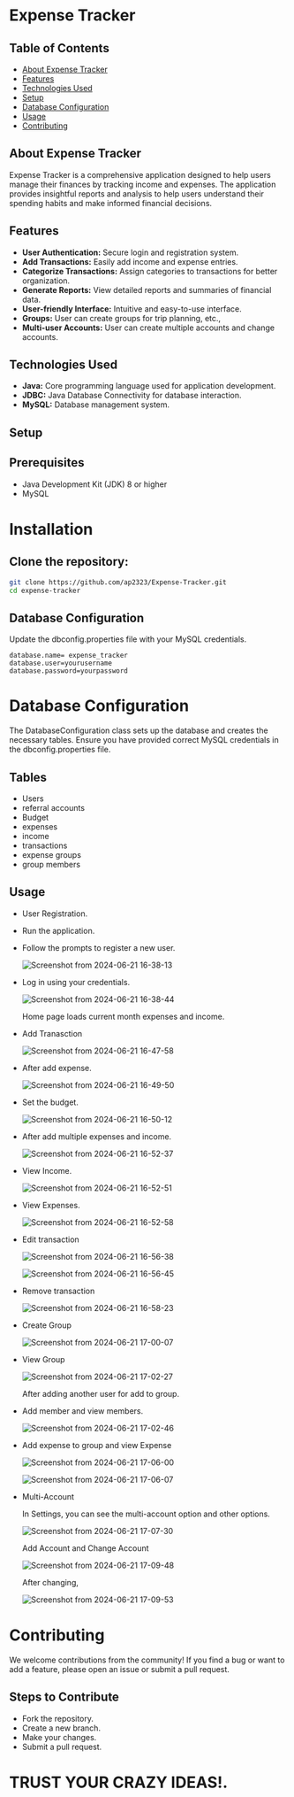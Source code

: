 # Expense Tracker

## Table of Contents

* [About Expense Tracker](#about-expense-tracker)
* [Features](#features)
* [Technologies Used](#technologies-used)
* [Setup](#setup)
* [Database Configuration](#database-configuration)
* [Usage](#usage)
* [Contributing](#contributing)

## About Expense Tracker
Expense Tracker is a comprehensive application designed to help users manage their finances by tracking income and expenses. 
The application provides insightful reports and analysis to help users understand their spending habits and make informed financial decisions.

## Features
- **User Authentication:** Secure login and registration system.
- **Add Transactions:** Easily add income and expense entries.
- **Categorize Transactions:** Assign categories to transactions for better organization.
- **Generate Reports:** View detailed reports and summaries of financial data.
- **User-friendly Interface:** Intuitive and easy-to-use interface.
- **Groups:** User can create groups for trip planning, etc.,
- **Multi-user Accounts:** User can create multiple accounts and change accounts.

## Technologies Used
* **Java:** Core programming language used for application development.
* **JDBC:** Java Database Connectivity for database interaction.
* **MySQL:** Database management system.

## Setup
## Prerequisites
* Java Development Kit (JDK) 8 or higher
* MySQL

# Installation
## Clone the repository:
```bash
git clone https://github.com/ap2323/Expense-Tracker.git
cd expense-tracker
```
## Database Configuration
Update the dbconfig.properties file with your MySQL credentials.
```properties
database.name= expense_tracker
database.user=yourusername
database.password=yourpassword
```
# Database Configuration
The DatabaseConfiguration class sets up the database and creates the necessary tables. Ensure you have provided correct MySQL credentials in the dbconfig.properties file.
## Tables
* Users
* referral accounts
* Budget
* expenses
* income
* transactions
* expense groups
* group members

## Usage
* User Registration.
* Run the application.
* Follow the prompts to register a new user.
  
  ![Screenshot from 2024-06-21 16-38-13](https://github.com/ap2323/Expense-Tracker/assets/91046006/31069814-14b4-4c0c-8544-5cd7ebeb7846)

* Log in using your credentials.

  ![Screenshot from 2024-06-21 16-38-44](https://github.com/ap2323/Expense-Tracker/assets/91046006/e815766d-62dd-45f9-9b56-1eaca500ede1)

  Home page loads current month expenses and income.

* Add Tranasction

  ![Screenshot from 2024-06-21 16-47-58](https://github.com/ap2323/Expense-Tracker/assets/91046006/a408aa41-302c-4a21-9c3e-a877058d0921)

* After add expense.
  
  ![Screenshot from 2024-06-21 16-49-50](https://github.com/ap2323/Expense-Tracker/assets/91046006/e27adb65-c0d8-46fb-b297-cada2194a471)

* Set the budget.

  ![Screenshot from 2024-06-21 16-50-12](https://github.com/ap2323/Expense-Tracker/assets/91046006/da4957df-15cf-4c83-b468-d030f273e44c)

* After add multiple expenses and income.

  ![Screenshot from 2024-06-21 16-52-37](https://github.com/ap2323/Expense-Tracker/assets/91046006/3829e6ae-ebc1-4ec0-b6d1-d8886d1853f7)

* View Income.
  
  ![Screenshot from 2024-06-21 16-52-51](https://github.com/ap2323/Expense-Tracker/assets/91046006/d88fe2bb-ed49-401a-9427-a31fbe4a18df)

* View Expenses.

  ![Screenshot from 2024-06-21 16-52-58](https://github.com/ap2323/Expense-Tracker/assets/91046006/fc24883f-9978-4b95-a815-9de44e7f5d3f)

* Edit transaction
  
  ![Screenshot from 2024-06-21 16-56-38](https://github.com/ap2323/Expense-Tracker/assets/91046006/fe11f982-4f34-4a41-9716-9e8e7b7eb0da)


  ![Screenshot from 2024-06-21 16-56-45](https://github.com/ap2323/Expense-Tracker/assets/91046006/5ffd07f3-855f-4fe0-a09e-c10b4c8b74d1)

* Remove transaction

  ![Screenshot from 2024-06-21 16-58-23](https://github.com/ap2323/Expense-Tracker/assets/91046006/324a7a29-de89-4729-9187-5787794046af)

* Create Group

  ![Screenshot from 2024-06-21 17-00-07](https://github.com/ap2323/Expense-Tracker/assets/91046006/b80cfa72-946f-460c-a23b-c6ab4cace7d3)

* View Group

  ![Screenshot from 2024-06-21 17-02-27](https://github.com/ap2323/Expense-Tracker/assets/91046006/b5c8b53c-766c-49de-aaf1-e8839565ca20)

  After adding another user for add to group.

* Add member and view members.

  ![Screenshot from 2024-06-21 17-02-46](https://github.com/ap2323/Expense-Tracker/assets/91046006/71544bd4-b3f4-444a-9de6-78845fe5599a)

* Add expense to group and view Expense

  ![Screenshot from 2024-06-21 17-06-00](https://github.com/ap2323/Expense-Tracker/assets/91046006/352e075f-9527-40aa-8abb-2d4213b9a61a)

  ![Screenshot from 2024-06-21 17-06-07](https://github.com/ap2323/Expense-Tracker/assets/91046006/98aa9c40-15dd-4adc-8a84-a25269add304)

  
* Multi-Account

  In Settings, you can see the multi-account option and other options.

  ![Screenshot from 2024-06-21 17-07-30](https://github.com/ap2323/Expense-Tracker/assets/91046006/a180355f-99e3-4d63-ace3-9dfecdc9f8be)

  Add Account and Change Account

  ![Screenshot from 2024-06-21 17-09-48](https://github.com/ap2323/Expense-Tracker/assets/91046006/a685744c-d64b-4c87-aa04-a3db638419ab)

  After changing,

  ![Screenshot from 2024-06-21 17-09-53](https://github.com/ap2323/Expense-Tracker/assets/91046006/ed42d2bf-8061-48f3-9519-15fa09cd5c22)




# Contributing
We welcome contributions from the community! If you find a bug or want to add a feature, please open an issue or submit a pull request.

## Steps to Contribute
* Fork the repository.
* Create a new branch.
* Make your changes.
* Submit a pull request.

      
# TRUST YOUR CRAZY IDEAS!.   
      
      
      
